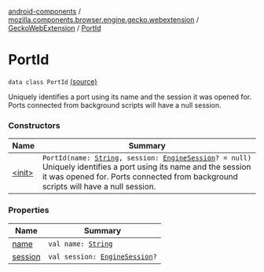 [android-components](../../../index.md) / [mozilla.components.browser.engine.gecko.webextension](../../index.md) / [GeckoWebExtension](../index.md) / [PortId](./index.md)

# PortId

`data class PortId` [(source)](https://github.com/mozilla-mobile/android-components/blob/master/components/browser/engine-gecko-beta/src/main/java/mozilla/components/browser/engine/gecko/webextension/GeckoWebExtension.kt#L55)

Uniquely identifies a port using its name and the session it
was opened for. Ports connected from background scripts will
have a null session.

### Constructors

| Name | Summary |
|---|---|
| [&lt;init&gt;](-init-.md) | `PortId(name: `[`String`](https://kotlinlang.org/api/latest/jvm/stdlib/kotlin/-string/index.html)`, session: `[`EngineSession`](../../../mozilla.components.concept.engine/-engine-session/index.md)`? = null)`<br>Uniquely identifies a port using its name and the session it was opened for. Ports connected from background scripts will have a null session. |

### Properties

| Name | Summary |
|---|---|
| [name](name.md) | `val name: `[`String`](https://kotlinlang.org/api/latest/jvm/stdlib/kotlin/-string/index.html) |
| [session](session.md) | `val session: `[`EngineSession`](../../../mozilla.components.concept.engine/-engine-session/index.md)`?` |
